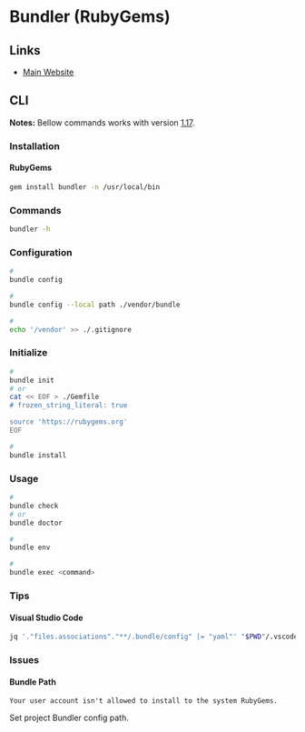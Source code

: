 # Bundler (RubyGems)

## Links

- [Main Website](https://bundler.io/)

## CLI

**Notes:** Bellow commands works with version [1.17](https://bundler.io/v1.17/man/bundle-config.1.html).

### Installation

#### RubyGems

```sh
gem install bundler -n /usr/local/bin
```

### Commands

```sh
bundler -h
```

### Configuration

```sh
#
bundle config

#
bundle config --local path ./vendor/bundle

#
echo '/vendor' >> ./.gitignore
```

### Initialize

```sh
#
bundle init
# or
cat << EOF > ./Gemfile
# frozen_string_literal: true

source 'https://rubygems.org'
EOF

#
bundle install
```

### Usage

```sh
#
bundle check
# or
bundle doctor

#
bundle env

#
bundle exec <command>
```

### Tips

#### Visual Studio Code

```sh
jq '."files.associations"."**/.bundle/config" |= "yaml"' "$PWD"/.vscode/settings.json | sponge "$PWD"/.vscode/settings.json
```

### Issues

#### Bundle Path

```log
Your user account isn't allowed to install to the system RubyGems.
```

Set project Bundler config path.
